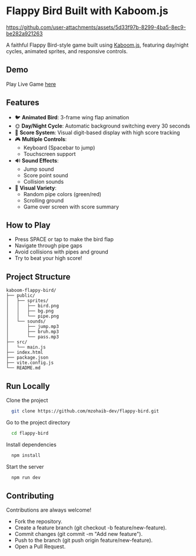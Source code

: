 # Flappy Bird Built with Kaboom.js

https://github.com/user-attachments/assets/5d33f97b-8299-4ba5-8ec9-be282a921263

A faithful Flappy Bird-style game built using [Kaboom.js](https://kaboomjs.com/), featuring day/night cycles, animated sprites, and responsive controls.

## Demo

Play Live Game [here](https://smartguess.netlify.app/)

## Features

- 🐦 **Animated Bird**: 3-frame wing flap animation
- 🌞 **Day/Night Cycle**: Automatic background switching every 30 seconds
- 🎯 **Score System**: Visual digit-based display with high score tracking
- 🎮 **Multiple Controls**:
  - Keyboard (Spacebar to jump)
  - Touchscreen support
- 🔊 **Sound Effects**:
  - Jump sound
  - Score point sound
  - Collision sounds
- 🎨 **Visual Variety**:
  - Random pipe colors (green/red)
  - Scrolling ground
  - Game over screen with score summary

## How to Play

- Press SPACE or tap to make the bird flap
- Navigate through pipe gaps
- Avoid collisions with pipes and ground
- Try to beat your high score!

## Project Structure

```plaintext
kaboom-flappy-bird/
├── public/
│   ├── sprites/
│   │   ├── bird.png
│   │   ├── bg.png
│   │   └── pipe.png
│   └── sounds/
│       ├── jump.mp3
│       ├── bruh.mp3
│       └── pass.mp3
├── src/
│   └── main.js
├── index.html
├── package.json
├── vite.config.js
└── README.md
```

## Run Locally

Clone the project

```bash
  git clone https://github.com/mzohaib-dev/flappy-bird.git
```

Go to the project directory

```bash
  cd flappy-bird
```

Install dependencies

```bash
  npm install
```

Start the server

```bash
  npm run dev
```

## Contributing

Contributions are always welcome!

- Fork the repository.
- Create a feature branch (git checkout -b feature/new-feature).
- Commit changes (git commit -m "Add new feature").
- Push to the branch (git push origin feature/new-feature).
- Open a Pull Request.
